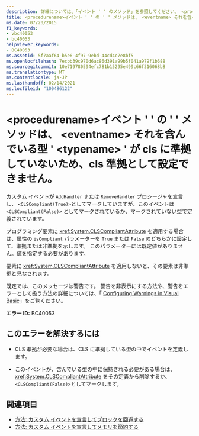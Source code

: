 ```yaml
---
description: 詳細については、「イベント ' ' のメソッド」を参照してください。 <procedurename> <eventname> それを含んでいる型 ' <typename> ' が cls に準拠していないため、cls 準拠として設定できません。
title: <procedurename>イベント ' ' の ' ' メソッドは、 <eventname> それを含んでいる型 ' <typename> ' が cls に準拠していないため、cls 準拠として設定できません。
ms.date: 07/20/2015
f1_keywords:
- vbc40053
- bc40053
helpviewer_keywords:
- BC40053
ms.assetid: 5f7aaf64-b5e6-4f97-9ebd-44cd4c7e8bf5
ms.openlocfilehash: 7ecbb39c970d6ac86d391a99b5f041a979f1b688
ms.sourcegitcommit: 10e719780594efc781b15295e499c66f316068b8
ms.translationtype: MT
ms.contentlocale: ja-JP
ms.lasthandoff: 02/14/2021
ms.locfileid: "100486122"
---
```

# <a name="procedurename-method-for-event-eventname-cannot-be-marked-cls-compliant-because-its-containing-type-typename-is-not-cls-compliant"></a>\<procedurename>イベント ' ' の ' ' メソッドは、 \<eventname> それを含んでいる型 ' \<typename> ' が cls に準拠していないため、cls 準拠として設定できません。

カスタム イベントが `AddHandler` または `RemoveHandler` プロシージャを宣言し、 `<CLSCompliant(True)>`としてマークしていますが、このイベントは `<CLSCompliant(False)>` としてマークされているか、マークされていない型で定義されています。  
  
 プログラミング要素に <xref:System.CLSCompliantAttribute> を適用する場合は、属性の `isCompliant` パラメーターを `True` または `False` のどちらかに設定して、準拠または非準拠を示します。 このパラメーターには既定値がありません。値を指定する必要があります。  
  
 要素に <xref:System.CLSCompliantAttribute> を適用しないと、その要素は非準拠と見なされます。  
  
 既定では、このメッセージは警告です。 警告を非表示にする方法や、警告をエラーとして扱う方法の詳細については、「 [Configuring Warnings in Visual Basic](/visualstudio/ide/configuring-warnings-in-visual-basic)」をご覧ください。  
  
 **エラー ID:** BC40053  
  
## <a name="to-correct-this-error"></a>このエラーを解決するには  
  
- CLS 準拠が必要な場合は、CLS に準拠している型の中でイベントを定義します。  
  
- このイベントが、含んでいる型の中に保持される必要がある場合は、 <xref:System.CLSCompliantAttribute> をその定義から削除するか、 `<CLSCompliant(False)>`としてマークします。  
  
## <a name="see-also"></a>関連項目

- [方法: カスタム イベントを宣言してブロックを回避する](../programming-guide/language-features/events/how-to-declare-custom-events-to-avoid-blocking.md)
- [方法: カスタム イベントを宣言してメモリを節約する](../programming-guide/language-features/events/how-to-declare-custom-events-to-conserve-memory.md)
